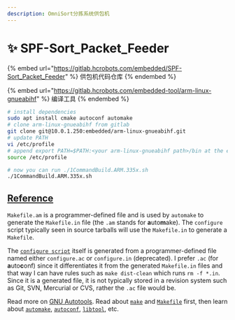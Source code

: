 ```yaml
---
description: OmniSort分拣系统供包机
---
```


# ✨ SPF-Sort\_Packet\_Feeder

{% embed url="https://gitlab.hcrobots.com/embedded/SPF-Sort_Packet_Feeder" %}
供包机代码仓库
{% endembed %}

{% embed url="https://gitlab.hcrobots.com/embedded-tool/arm-linux-gnueabihf" %}
编译工具
{% endembed %}

```bash
# install dependencies
sudo apt install cmake autoconf automake
# clone arm-linux-gnueabihf from gitlab
git clone git@10.0.1.250:embedded/arm-linux-gnueabihf.git
# update PATH
vi /etc/profile
# append export PATH=$PATH:<your arm-linux-gnueabihf path>/bin at the end
source /etc/profile

# now you can run ./1CommandBuild.ARM.335x.sh
./1CommandBuild.ARM.335x.sh
```

## [Reference](https://stackoverflow.com/questions/2531827/what-are-makefile-am-and-makefile-in)

`Makefile.am` is a programmer-defined file and is used by `automake` to generate the `Makefile.in` file (the `.am` stands for **a**uto**m**ake). The `configure` script typically seen in source tarballs will use the `Makefile.in` to generate a `Makefile`.

The [`configure script`](https://en.wikipedia.org/wiki/Configure\_script) itself is generated from a programmer-defined file named either `configure.ac` or `configure.in` (deprecated). I prefer `.ac` (for **a**uto**c**onf) since it differentiates it from the generated `Makefile.in` files and that way I can have rules such as `make dist-clean` which runs `rm -f *.in`. Since it is a generated file, it is not typically stored in a revision system such as Git, SVN, Mercurial or CVS, rather the `.ac` file would be.

Read more on [GNU Autotools](https://en.wikipedia.org/wiki/GNU\_build\_system). Read about [`make`](https://en.wikipedia.org/wiki/Make\_\(software\)) and [`Makefile`](https://en.wikipedia.org/wiki/Makefile) first, then learn about [`automake`](https://en.wikipedia.org/wiki/Automake), [`autoconf`](https://en.wikipedia.org/wiki/Autoconf), [`libtool`](https://en.wikipedia.org/wiki/GNU\_Libtool), etc.
